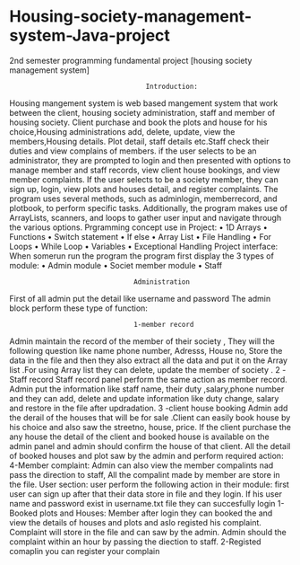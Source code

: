 # Housing-society-management-system-Java-project
2nd semester programming fundamental project [housing society management system]
                                      
                                      Introduction:
                                      
Housing mangement system is web based mangement system that work between 
the client, housing society administration, staff and member of housing society. 
Client purchase and book the plots and house for his choice,Housing
administrations add, delete, update, view the members,Housing details. Plot detail, 
staff details etc.Staff check their duties and view complains of members.
if the user selects to be an administrator, they are prompted to login and then 
presented with options to manage member and staff records, view client house
bookings, and view member complaints. If the user selects to be a society member, 
they can sign up, login, view plots and houses detail, and register complaints.
The program uses several methods, such as adminlogin, memberrecord, and 
plotbook, to perform specific tasks. Additionally, the program makes use of 
ArrayLists, scanners, and loops to gather user input and navigate through the 
various options.
          Prgramming concept use in Project:
    • 1D Arrays
    • Functions
    • Switch statement
    • If else
    • Array List
    • File Handling
    • For Loops
    • While Loop
    • Variables
    • Exceptional Handling
                                         Project interface:
 When somerun run the program the program first display the 3 types of module:
    • Admin module
    • Societ member module 
    • Staff

                                   Administration
First of all admin put the detail like username and password
The admin block perform these type of function:
 
                                   1-member record
Admin maintain the record of the member of their society , They will the 
following question like name phone number, Adresss, House no, Store the data in 
the file and then they also extract all the data and put it on the Array list .For using 
Array list they can delete, update the member of society .
                                   2 -Staff record
Staff record panel perform the same action as member record. Admin put the 
information like staff name, their duty ,salary,phone number and they can add, 
delete and update information like duty change, salary and restore in the file after 
updradation.
                                   3 -client house booking
Admin add the derail of the houses that will be for sale .Client can easily book
house by his choice and also saw the streetno, house, price. If the client purchase 
the any house the detail of the client and booked house is available on the admin 
panel and admin should confirm the house of that client.
All the detail of booked houses and plot saw by the admin and perform required 
action:
                                    4-Member complaint:
Admin can also view the member compalints nad pass the direction to staff,
All the compalint made by member are store in the file.
                                    User section:
user perform the following action in their module:
first user can sign up after that their data store in file and they login. If his user name and password exist 
in username.txt file they can succesfully login
                                    1-Booked plots and Houses:
Member after login they can booked the and view the details of houses and plots and aslo registed his 
complaint. Complaint will store in the file and can saw by the admin. Admin should the complaint within 
an hour by passing the diection to staff.
                                    2-Registed comaplin
you can register your complain


